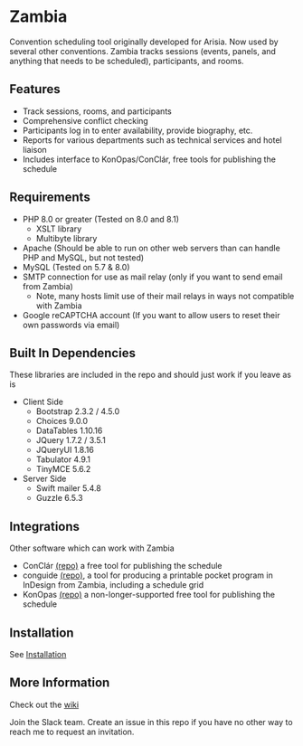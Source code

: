 # Zambia
Convention scheduling tool originally developed for Arisia. Now used by several other conventions.
Zambia tracks sessions (events, panels, and anything that needs to be scheduled),
participants, and rooms.

## Features
* Track sessions, rooms, and participants
* Comprehensive conflict checking
* Participants log in to enter availability, provide biography, etc.
* Reports for various departments such as technical services and hotel liaison
* Includes interface to KonOpas/ConClár, free tools for publishing the schedule

## Requirements
* PHP 8.0 or greater (Tested on 8.0 and 8.1)
  * XSLT library
  * Multibyte library
* Apache (Should be able to run on other web servers than can handle PHP and MySQL, but not tested)
* MySQL (Tested on 5.7 & 8.0)
* SMTP connection for use as mail relay (only if you want to send email from Zambia)
  * Note, many hosts limit use of their mail relays in ways not compatible with Zambia
* Google reCAPTCHA account (If you want to allow users to reset their own passwords via email)

## Built In Dependencies
These libraries are included in the repo and should just work if you leave as is
* Client Side
  * Bootstrap 2.3.2 / 4.5.0
  * Choices 9.0.0
  * DataTables 1.10.16
  * JQuery 1.7.2 / 3.5.1
  * JQueryUI 1.8.16
  * Tabulator 4.9.1
  * TinyMCE 5.6.2
* Server Side  
  * Swift mailer 5.4.8
  * Guzzle 6.5.3

## Integrations
Other software which can work with Zambia
* ConClár [(repo)](https://github.com/lostcarpark/conclar) a free tool for publishing the schedule
* conguide [(repo)](https://github.com/pselkirk/conguide), a tool for producing a printable pocket program in InDesign from Zambia, including a schedule grid
* KonOpas [(repo)](https://github.com/eemeli/konopas) a non-longer-supported free tool for publishing the schedule

## Installation
See [Installation](Install/INSTALL.md)

## More Information
Check out the [wiki](https://github.com/olszowka/Zambia/wiki)

Join the Slack team. Create an issue in this repo if you have no other way to reach me to request an invitation.
